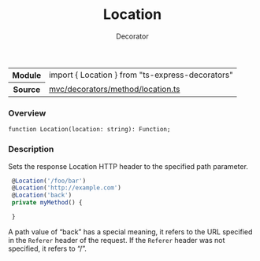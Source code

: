 <header class="symbol-info-header">    <h1 id="location">Location</h1>    <label class="symbol-info-type-label decorator">Decorator</label>      </header>
<section class="symbol-info">      <table class="is-full-width">        <tbody>        <tr>          <th>Module</th>          <td>            <div class="lang-typescript">                <span class="token keyword">import</span> { Location }                 <span class="token keyword">from</span>                 <span class="token string">"ts-express-decorators"</span>                            </div>          </td>        </tr>        <tr>          <th>Source</th>          <td>            <a href="https://romakita.github.io/ts-express-decorators/#//blob/v2.3.0/src/mvc/decorators/method/location.ts#L0-L0">                mvc/decorators/method/location.ts            </a>        </td>        </tr>                </tbody>      </table>    </section>

### Overview

<pre><code class="typescript-lang">function <span class="token function">Location</span><span class="token punctuation">(</span>location<span class="token punctuation">:</span> <span class="token keyword">string</span><span class="token punctuation">)</span><span class="token punctuation">:</span> Function<span class="token punctuation">;</span></code></pre>

### Description

Sets the response Location HTTP header to the specified path parameter.

```typescript
 @Location('/foo/bar')
 @Location('http://example.com')
 @Location('back')
 private myMethod() {

 }
```

A path value of “back” has a special meaning, it refers to the URL specified in the `Referer` header of the request. If the `Referer` header was not specified, it refers to “/”.
